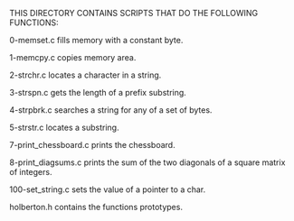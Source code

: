 THIS DIRECTORY CONTAINS SCRIPTS THAT DO THE FOLLOWING FUNCTIONS:

0-memset.c fills memory with a constant byte.

1-memcpy.c copies memory area.

2-strchr.c locates a character in a string.

3-strspn.c gets the length of a prefix substring.

4-strpbrk.c searches a string for any of a set of bytes.

5-strstr.c locates a substring.

7-print_chessboard.c prints the chessboard.

8-print_diagsums.c prints the sum of the two diagonals of a square matrix of integers.

100-set_string.c sets the value of a pointer to a char.

holberton.h contains the functions prototypes.